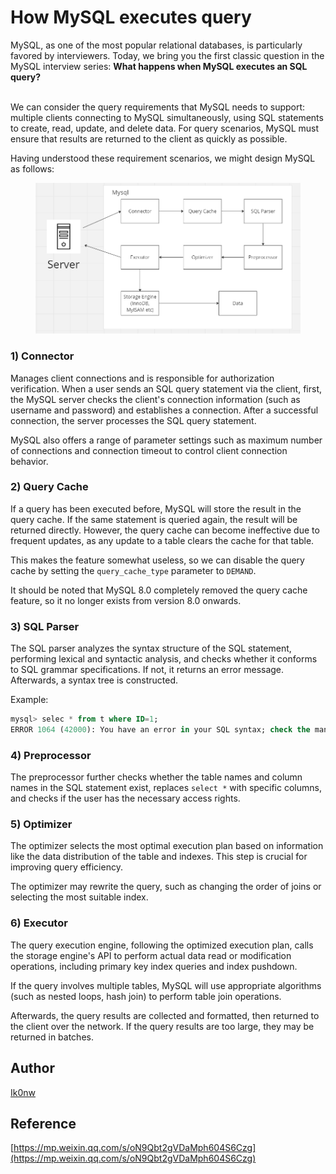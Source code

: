 # How MySQL executes query

MySQL, as one of the most popular relational databases, is particularly favored by interviewers. Today, we bring you the first classic question in the MySQL interview series: **What happens when MySQL executes an SQL query?**

\
We can consider the query requirements that MySQL needs to support: multiple clients connecting to MySQL simultaneously, using SQL statements to create, read, update, and delete data. For query scenarios, MySQL must ensure that results are returned to the client as quickly as possible.

Having understood these requirement scenarios, we might design MySQL as follows:

<figure><img src="../.gitbook/assets/image (24).png" alt=""><figcaption></figcaption></figure>

### **1) Connector**

Manages client connections and is responsible for authorization verification. When a user sends an SQL query statement via the client, first, the MySQL server checks the client's connection information (such as username and password) and establishes a connection. After a successful connection, the server processes the SQL query statement.

MySQL also offers a range of parameter settings such as maximum number of connections and connection timeout to control client connection behavior.

### **2) Query Cache**

If a query has been executed before, MySQL will store the result in the query cache. If the same statement is queried again, the result will be returned directly. However, the query cache can become ineffective due to frequent updates, as any update to a table clears the cache for that table.

This makes the feature somewhat useless, so we can disable the query cache by setting the `query_cache_type` parameter to `DEMAND`.

It should be noted that MySQL 8.0 completely removed the query cache feature, so it no longer exists from version 8.0 onwards.

### **3) SQL Parser**

The SQL parser analyzes the syntax structure of the SQL statement, performing lexical and syntactic analysis, and checks whether it conforms to SQL grammar specifications. If not, it returns an error message. Afterwards, a syntax tree is constructed.

Example:

```sql
mysql> selec * from t where ID=1;
ERROR 1064 (42000): You have an error in your SQL syntax; check the manual that corresponds to your MySQL server version for the right syntax to use near 'selec * from t where ID=1' at line 1
```

### **4) Preprocessor**

The preprocessor further checks whether the table names and column names in the SQL statement exist, replaces `select *` with specific columns, and checks if the user has the necessary access rights.

### **5) Optimizer**

The optimizer selects the most optimal execution plan based on information like the data distribution of the table and indexes. This step is crucial for improving query efficiency.

The optimizer may rewrite the query, such as changing the order of joins or selecting the most suitable index.

### **6) Executor**

The query execution engine, following the optimized execution plan, calls the storage engine's API to perform actual data read or modification operations, including primary key index queries and index pushdown.

If the query involves multiple tables, MySQL will use appropriate algorithms (such as nested loops, hash join) to perform table join operations.

Afterwards, the query results are collected and formatted, then returned to the client over the network. If the query results are too large, they may be returned in batches.

## Author

[Ik0nw](https://github.com/Ik0nw)

## Reference

[https://mp.weixin.qq.com/s/oN9Qbt2gVDaMph604S6Czg](https://mp.weixin.qq.com/s/oN9Qbt2gVDaMph604S6Czg)
